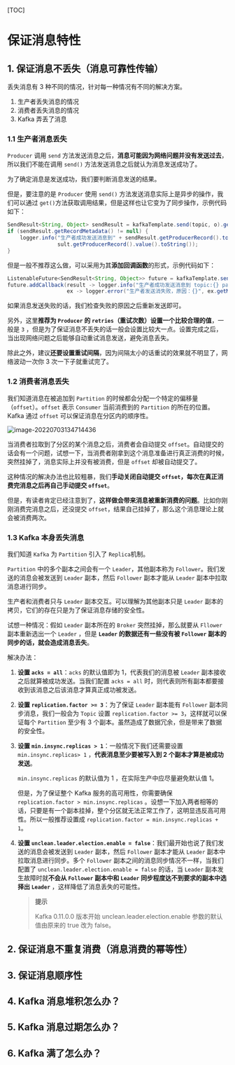 [TOC]

# 保证消息特性

## 1. 保证消息不丢失（消息可靠性传输）

丢失消息有 3 种不同的情况，针对每一种情况有不同的解决方案。

1. 生产者丢失消息的情况
2. 消费者丢失消息的情况
3. Kafka 弄丢了消息

### 1.1 生产者消息丢失

`Producer` 调用 `send` 方法发送消息之后，**消息可能因为网络问题并没有发送过去**，所以我们不能在调用 `send()` 方法发送消息之后就认为消息发送成功了。

为了确定消息是发送成功，我们要判断消息发送的结果。

但是，要注意的是 `Producer` 使用 `send()` 方法发送消息实际上是异步的操作，我们可以通过 `get()`方法获取调用结果，但是这样也让它变为了同步操作，示例代码如下：

```java
SendResult<String, Object> sendResult = kafkaTemplate.send(topic, o).get();
if (sendResult.getRecordMetadata() != null) {
    logger.info("生产者成功发送消息到" + sendResult.getProducerRecord().topic() + "-> " + sendRe
                sult.getProducerRecord().value().toString());
}
```

但是一般不推荐这么做，可以采用为其**添加回调函数**的形式，示例代码如下：

```java
ListenableFuture<SendResult<String, Object>> future = kafkaTemplate.send(topic, o);
future.addCallback(result -> logger.info("生产者成功发送消息到 topic:{} partition:{} 的消息", result.getRecordMetadata().topic(), result.getRecordMetadata().partition()),
                   ex -> logger.error("生产者发送消失败，原因：{}", ex.getMessage()));
```

如果消息发送失败的话，我们检查失败的原因之后重新发送即可。

另外，这里**推荐为 `Producer` 的 `retries`（重试次数）设置一个比较合理的值**，一般是 `3` ，但是为了保证消息不丢失的话一般会设置比较大一点。设置完成之后，当出现网络问题之后能够自动重试消息发送，避免消息丢失。

除此之外，建议**还要设置重试间隔**，因为间隔太小的话重试的效果就不明显了，网络波动一次你 3 次一下子就重试完了。

### 1.2 消费者消息丢失

我们知道消息在被追加到 `Partition` 的时候都会分配一个特定的偏移量（`offset`）。`offset` 表示 `Consumer` 当前消费到的 `Partition` 的所在的位置。Kafka 通过 `offset` 可以保证消息在分区内的顺序性。

![image-20220703134714436](https://cdn.jsdelivr.net/gh/Faraway002/typora/images/image-20220703134714436.png)

当消费者拉取到了分区的某个消息之后，消费者会自动提交 `offset`。自动提交的话会有一个问题，试想一下，当消费者刚拿到这个消息准备进行真正消费的时候，突然挂掉了，消息实际上并没有被消费，但是 `offset` 却被自动提交了。

这种情况的解决办法也比较粗暴，我们**手动关闭自动提交 `offset`，每次在真正消费完消息之后再自己手动提交 `offset`**。

但是，有读者肯定已经注意到了，**这样做会带来消息被重新消费的问题**。比如你刚刚消费完消息之后，还没提交 `offset`，结果自己挂掉了，那么这个消息理论上就会被消费两次。

### 1.3 Kafka 本身丢失消息

我们知道 `Kafka` 为 `Partition` 引入了 `Replica`机制。

`Partition` 中的多个副本之间会有一个 `Leader`，其他副本称为 `Follower`。我们发送的消息会被发送到 `Leader` 副本，然后 `Follower` 副本才能从 `Leader` 副本中拉取消息进行同步。

生产者和消费者只与 `Leader` 副本交互。可以理解为其他副本只是 `Leader` 副本的拷贝，它们的存在只是为了保证消息存储的安全性。

试想一种情况：假如  `Leader` 副本所在的 `Broker` 突然挂掉，那么就要从 `Fllower` 副本重新选出一个  `Leader` ，但是  **`Leader` 的数据还有一些没有被 `Follower` 副本的同步的话，就会造成消息丢失**。

解决办法：

1. **设置 `acks = all`**：`acks` 的默认值即为 1，代表我们的消息被 `Leader` 副本接收之后就算被成功发送。当我们配置 `acks = all` 时，则代表则所有副本都要接收到该消息之后该消息才算真正成功被发送。

2. **设置 `replication.factor >= 3`**：为了保证 `Leader` 副本能有 `Follower` 副本同步消息，我们一般会为 `Topic` 设置 `replication.factor >= 3`，这样就可以保证每个 `Partition` 至少有 3 个副本。虽然造成了数据冗余，但是带来了数据的安全性。

3. **设置 `min.insync.replicas > 1`**：一般情况下我们还需要设置 `min.insync.replicas> 1` ，**代表消息至少要被写入到 2 个副本才算是被成功发送**。

   `min.insync.replicas` 的默认值为 1 ，在实际生产中应尽量避免默认值 1。

   但是，为了保证整个 Kafka 服务的高可用性，你需要确保 `replication.factor > min.insync.replicas` 。设想一下加入两者相等的话，只要是有一个副本挂掉，整个分区就无法正常工作了，这明显违反高可用性。所以一般推荐设置成 `replication.factor = min.insync.replicas + 1`。

4. **设置 `unclean.leader.election.enable = false`**：我们最开始也说了我们发送的消息会被发送到 `Leader` 副本，然后 `Follower` 副本才能从 `Leader` 副本中拉取消息进行同步。多个 `Follower` 副本之间的消息同步情况不一样，当我们配置了 `unclean.leader.election.enable = false` 的话，当 `Leader` 副本发生故障时就**不会从 `Follower` 副本中和 `Leader` 同步程度达不到要求的副本中选择出 `Leader`** ，这样降低了消息丢失的可能性。

   > **提示**
   >
   > Kafka 0.11.0.0 版本开始 unclean.leader.election.enable 参数的默认值由原来的 true 改为 false。

## 2. 保证消息不重复消费（消息消费的幂等性）

## 3. 保证消息顺序性

## 4. Kafka 消息堆积怎么办？

## 5. Kafka 消息过期怎么办？

## 6. Kafka 满了怎么办？